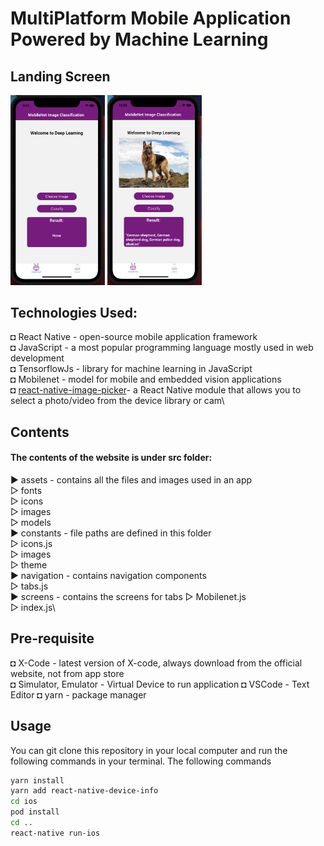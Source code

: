 # MultiPlatform Mobile Application Powered by Machine Learning

## Landing Screen
<p float="center">
  <img src="https://github.com/Rixant/Multiplatform-App-Powered-By-AI/blob/56d1909434ba4a589c1d48088cafd420b9fd20e9/screenshots/Screen%20Shot%202021-05-16%20at%209.55.46%20PM.png" width="30%" height="50%" alt="Landing Screen 1" />
    <img src="https://github.com/Rixant/Multiplatform-App-Powered-By-AI/blob/56d1909434ba4a589c1d48088cafd420b9fd20e9/screenshots/Screen%20Shot%202021-05-16%20at%2010.03.27%20PM.png" width="30%" height="50%" alt="Landing Screen 2"  />
    
</p>


## Technologies Used: 
◘ React Native - open-source mobile application framework\
◘ JavaScript - a most popular programming language mostly used in web development\
◘ TensorflowJs -  library for machine learning in JavaScript\
◘ Mobilenet - model for mobile and embedded vision applications \
◘ [react-native-image-picker](https://www.npmjs.com/package/react-native-image-picker)- a React Native module that allows you to select a photo/video from the device library or cam\



## Contents
#### The contents of the website is under src folder:

► assets - contains all the files and images used in an app\
  ▷ fonts\
  ▷ icons\
  ▷ images\
  ▷ models\
► constants - file paths are defined in this folder\
  ▷ icons.js\
  ▷ images\
  ▷ theme\
► navigation - contains navigation components\
  ▷ tabs.js\
► screens - contains the screens for tabs
  ▷ Mobilenet.js\
  ▷ index.js\

## Pre-requisite
◘ X-Code - latest version of X-code, always download from the official website, not from app store\
◘ Simulator, Emulator - Virtual Device to run application
◘ VSCode - Text Editor
◘ yarn - package manager

## Usage
You can git clone this repository in your local computer and run the following commands in your terminal.
The following commands 

```bash
yarn install
yarn add react-native-device-info
cd ios
pod install
cd ..
react-native run-ios
```




